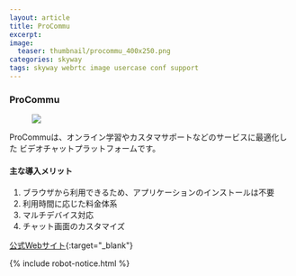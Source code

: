 ```yaml
---
layout: article
title: ProCommu
excerpt: 
image:
  teaser: thumbnail/procommu_400x250.png
categories: skyway
tags: skyway webrtc image usercase conf support
---
```


### ProCommu

<figure>
	<img src="{{ site.url | replace_first: 'http://', '//' | replace_first: 'https://', '//' }}{{ site.baseurl }}/images/pages/procommu.png">
</figure>

ProCommuは、オンライン学習やカスタマサポートなどのサービスに最適化した 
ビデオチャットプラットフォームです。 

#### 主な導入メリット 
1. ブラウザから利用できるため、アプリケーションのインストールは不要 
2. 利用時間に応じた料金体系 
3. マルチデバイス対応 
4. チャット画面のカスタマイズ 

[公式Webサイト](https://procommu.com/){:target="_blank"}

{% include robot-notice.html %}